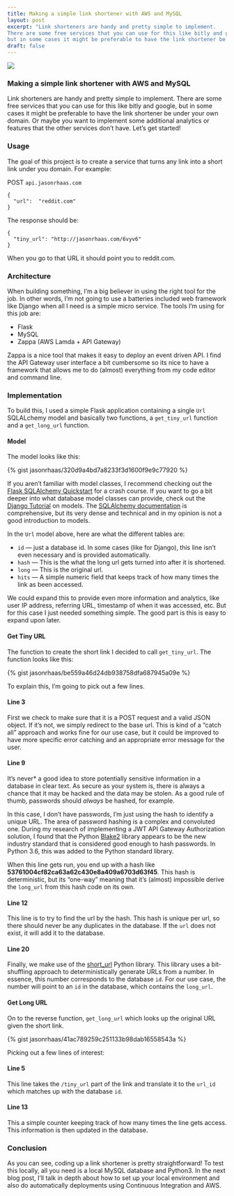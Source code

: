 ```yaml
---
title: Making a simple link shortener with AWS and MySQL
layout: post
excerpt: "Link shorteners are handy and pretty simple to implement.
There are some free services that you can use for this like bitly and google,
but in some cases it might be preferable to have the link shortener be under your own domain."
draft: false
---
```


![](https://cdn-images-1.medium.com/max/1600/1*NaL3SxOBXbrwXrAciJyM3Q.jpeg)

### Making a simple link shortener with AWS and MySQL

Link shorteners are handy and pretty simple to implement. There are some free
services that you can use for this like bitly and google, but in some cases it
might be preferable to have the link shortener be under your own domain. Or
maybe you want to implement some additional analytics or features that the other
services don’t have. Let’s get started!

### Usage

The goal of this project is to create a service that turns any link into a short
link under you domain. For example:

POST `api.jasonrhaas.com`

    {
      "url":  "reddit.com"
    }

The response should be:

    {
      "tiny_url": "http://jasonrhaas.com/6vyv6"
    }

When you go to that URL it should point you to reddit.com.

### Architecture

When building something, I’m a big believer in using the right tool for the job.
In other words, I’m not going to use a batteries included web framework like
Django when all I need is a simple micro service. The tools I’m using for this
job are:

* Flask
* MySQL
* Zappa (AWS Lamda + API Gateway)

Zappa is a nice tool that makes it easy to deploy an event driven API. I find
the API Gateway user interface a bit cumbersome so its nice to have a framework
that allows me to do (almost) everything from my code editor and command line.

### Implementation

To build this, I used a simple Flask application containing a single `Url`
SQLALchemy model and basically two functions, a `get_tiny_url` function and a
`get_long_url` function. 

#### Model

The model looks like this:

{% gist jasonrhaas/320d9a4bd7a8233f3d1600f9e9c77920 %}

If you aren’t familiar with model classes, I recommend checking out the [Flask
SQLAlchemy Quickstart](http://flask-sqlalchemy.pocoo.org/2.3/quickstart/) for a
crash course. If you want to go a bit deeper into what database model classes
can provide, check out the [Django
Tutorial](https://docs.djangoproject.com/en/2.1/topics/db/models/) on models.
The [SQLAlchemy documentation](https://docs.sqlalchemy.org/en/latest/) is
comprehensive, but its very dense and technical and in my opinion is not a good
introduction to models.

In the `Url` model above, here are what the different tables are:

* `id` — just a database id. In some cases (like for Django), this line isn’t even
necessary and is provided automatically.
* `hash` — This is the what the long url gets turned into after it is shortened.
* `long` — This is the original url.
* `hits` — A simple numeric field that keeps track of how many times the link as
been accessed.

We could expand this to provide even more information and analytics, like user
IP address, referring URL, timestamp of when it was accessed, etc. But for this
case I just needed something simple. The good part is this is easy to expand
upon later.

#### Get Tiny URL

The function to create the short link I decided to call `get_tiny_url`. The
function looks like this:

{% gist jasonrhaas/be559a46d24db938758dfa687945a09e %}

To explain this, I’m going to pick out a few lines.

#### Line 3

First we check to make sure that it is a POST request and a valid JSON object.
If it’s not, we simply redirect to the base url. This is kind of a “catch all”
approach and works fine for our use case, but it could be improved to have more
specific error catching and an appropriate error message for the user.

#### Line 9

It’s never* a good idea to store potentially sensitive information in a database
in clear text. As secure as your system is, there is always a chance that it may
be hacked and the data may be stolen. As a good rule of thumb, passwords should
*always* be hashed, for example.

In this case, I don’t have passwords, I’m just using the hash to identify a
unique URL. The area of password hashing is a complex and convoluted one. During
my research of implementing a JWT API Gateway Authorization solution, I found
that the Python [Blake2](https://docs.python.org/3/library/hashlib.html#blake2)
library appears to be the new industry standard that is considered good enough
to hash passwords. In Python 3.6, this was added to the Python standard library.

When this line gets run, you end up with a hash like
**53761004cf82ca63a62c430e8a409a6703d63f45**. This hash is deterministic, but
its “one-way” meaning that it’s (almost) impossible derive the `long_url` from
this hash code on its own.

#### Line 12

This line is to try to find the url by the hash. This hash is unique per url, so
there should never be any duplicates in the database. If the `url` does not
exist, it will add it to the database.

#### Line 20

Finally, we make use of the
[short_url](https://github.com/Alir3z4/python-short_url) Python library. This
library uses a bit-shuffling approach to deterministically generate URLs from a
number. In essence, this number corresponds to the database `id`. For our use
case, the number will point to an `id` in the database, which contains the
`long_url`.

#### Get Long URL

On to the reverse function, `get_long_url` which looks up the original URL given
the short link.

{% gist jasonrhaas/41ac789259c251133b98dab16558543a %}

Picking out a few lines of interest:

#### Line 5

This line takes the `/tiny_url` part of the link and translate it to the
`url_id` which matches up with the database `id`.

#### Line 13

This a simple counter keeping track of how many times the line gets access. This
information is then updated in the database.

### Conclusion

As you can see, coding up a link shortener is pretty straightforward! To test
this locally, all you need is a local MySQL database and Python3. In the next
blog post, I’ll talk in depth about how to set up your local environment and
also do automatically deployments using Continuous Integration and AWS.
